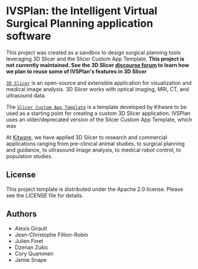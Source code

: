 # IVSPlan: the Intelligent Virtual Surgical Planning application software

This project was created as a sandbox to design surgical planning tools leveraging 3D Slicer and the Slicer Custom App Template. **This project is not currently maintained. See the 3D Slicer [discourse forum] to learn how we plan to reuse some of IVSPlan's features in 3D Slicer**

[`3D Slicer`] is an open-source and extensible application for visualization and medical image analysis. 3D Slicer works with optical imaging, MRI, CT, and ultrasound data.

The [`Slicer Custom App Template`] is a template developed by Kitware to be used as a starting point for creating a custom 3D Slicer application. IVSPlan uses an older/deprecated version of the Slicer Custom App Template, which was 

At [Kitware], we have applied 3D Slicer to research and commercial applications ranging from pre-clinical animal studies, to surgical planning and guidance, to ultrasound image analysis, to medical robot control, to population studies.

[discourse forum]: https://discourse.slicer.org/t/support-for-keyframe-based-animation
[`3D Slicer`]: https://slicer.org
[`Slicer Custom App Template`]: https://github.com/KitwareMedical/SlicerCustomAppTemplate
[Kitware]: https://www.kitware.com

## License

This project template is distributed under the Apache 2.0 license. Please see
the *LICENSE* file for details.

## Authors

* Alexis Girault
* Jean-Christophe Fillion-Robin
* Julien Finet
* Dzenan Zukic
* Cory Quammen
* Jamie Snape